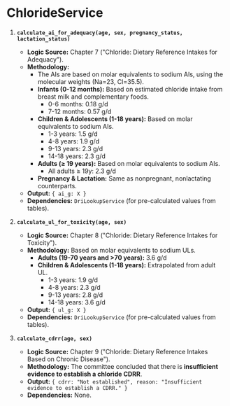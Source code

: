 # ChlorideService
1.  **`calculate_ai_for_adequacy(age, sex, pregnancy_status, lactation_status)`**
    *   **Logic Source:** Chapter 7 ("Chloride: Dietary Reference Intakes for Adequacy").
    *   **Methodology:**
        *   The AIs are based on molar equivalents to sodium AIs, using the molecular weights (Na=23, Cl=35.5).
        *   **Infants (0-12 months):** Based on estimated chloride intake from breast milk and complementary foods.
            *   0-6 months: 0.18 g/d
            *   7-12 months: 0.57 g/d
        *   **Children & Adolescents (1-18 years):** Based on molar equivalents to sodium AIs.
            *   1-3 years: 1.5 g/d
            *   4-8 years: 1.9 g/d
            *   9-13 years: 2.3 g/d
            *   14-18 years: 2.3 g/d
        *   **Adults (≥ 19 years):** Based on molar equivalents to sodium AIs.
            *   All adults ≥ 19y: 2.3 g/d
        *   **Pregnancy & Lactation:** Same as nonpregnant, nonlactating counterparts.
    *   **Output:** `{ ai_g: X }`
    *   **Dependencies:** `DriLookupService` (for pre-calculated values from tables).

2.  **`calculate_ul_for_toxicity(age, sex)`**
    *   **Logic Source:** Chapter 8 ("Chloride: Dietary Reference Intakes for Toxicity").
    *   **Methodology:** Based on molar equivalents to sodium ULs.
        *   **Adults (19-70 years and >70 years):** 3.6 g/d
        *   **Children & Adolescents (1-18 years):** Extrapolated from adult UL.
            *   1-3 years: 1.9 g/d
            *   4-8 years: 2.3 g/d
            *   9-13 years: 2.8 g/d
            *   14-18 years: 3.6 g/d
    *   **Output:** `{ ul_g: X }`
    *   **Dependencies:** `DriLookupService` (for pre-calculated values from tables).

3.  **`calculate_cdrr(age, sex)`**
    *   **Logic Source:** Chapter 9 ("Chloride: Dietary Reference Intakes Based on Chronic Disease").
    *   **Methodology:** The committee concluded that there is **insufficient evidence to establish a chloride CDRR**.
    *   **Output:** `{ cdrr: "Not established", reason: "Insufficient evidence to establish a CDRR." }`
    *   **Dependencies:** None. 